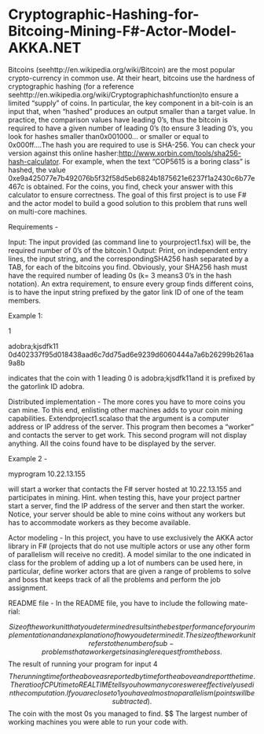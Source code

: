 # Cryptographic-Hashing-for-Bitcoing-Mining-F#-Actor-Model-AKKA.NET

Bitcoins (seehttp://en.wikipedia.org/wiki/Bitcoin) are the most popular crypto-currency in common use. At their heart, bitcoins use the hardness of cryptographic hashing (for a reference seehttp://en.wikipedia.org/wiki/Cryptographichashfunction)to ensure a limited “supply” of coins.  In particular, the key component in a bit-coin is an input that, when “hashed” produces an output smaller than a target value.  In practice, the comparison values have leading  0’s, thus the bitcoin is required to have a given number of leading 0’s (to ensure 3 leading 0’s, you look for hashes smaller than0x001000... or smaller or equal to 0x000ff....The hash you are required to use is SHA-256.  You can check your version against this online hasher:http://www.xorbin.com/tools/sha256-hash-calculator. For example, when the text “COP5615 is a boring class” is hashed, the value 0xe9a425077e7b492076b5f32f58d5eb6824b1875621e6237f1a2430c6b77e467c is obtained.  For the coins, you find, check your answer with this calculator to ensure correctness. The goal of this first project is to use F# and the actor model to build a good solution to this problem that runs well on multi-core machines.

Requirements - 

Input: The input provided (as command line to yourproject1.fsx) will be, the required number of 0’s of the bitcoin.1
Output: Print, on independent entry lines, the input string, and the correspondingSHA256 hash separated by a TAB, for each of the bitcoins you find. Obviously, your SHA256 hash must have the required number of leading 0s (k= 3 means3 0’s in the hash notation).  An extra requirement, to ensure every group finds different coins, is to have the input string prefixed by the gator link ID of one of the team members.

Example 1:

1

adobra;kjsdfk11 0d402337f95d018438aad6c7dd75ad6e9239d6060444a7a6b26299b261aa9a8b

indicates that the coin with 1 leading 0 is adobra;kjsdfk11and it is prefixed by the gatorlink ID adobra.

 

Distributed implementation - 
The more cores you have to more coins you can mine.  To this end, enlisting other machines adds to your coin mining capabilities.  Extendproject1.scalaso that the argument is a computer address or IP address of the server.  This program then becomes a “worker” and contacts the server to get work.  This second program will not display anything.  All the coins found have to be displayed by the server.

Example 2 - 

myprogram 10.22.13.155

will start a  worker that contacts the F# server hosted at  10.22.13.155  and participates in mining.   Hint.   when testing this,  have your project partner start a server, find the IP address of the server and then start the worker. Notice,  your server should be able to mine coins without any workers but has to accommodate workers as they become available.

Actor modeling - 
In this project, you have to use exclusively the AKKA actor library in F# (projects that do not use multiple actors or use any other form of parallelism will receive no credit).  A model similar to the one indicated in class for the problem of adding up a lot of numbers can be used here,  in particular, define worker actors that are given a range of problems to solve and boss that keeps track of all the problems and perform the job assignment.

README file - 
In the README file, you have to include the following mate-rial:

$$    Size of the work unit that you determined results in the best performance for your implementation and an explanation of how you determined it. The size of the work unit refers to the number of sub-problems that a worker gets in a single request from the boss.
$$    The result of running your program for input 4
$$    The running time for the above as reported by time for the above and report the time.  The ratio of CPU time to REAL TIME tells you how many cores were effectively used in the computation.  If you are close to 1 you have almost no parallelism (points will be subtracted).
$$    The coin with the most 0s you managed to find.
$$    The largest number of working machines you were able to run your code with.
